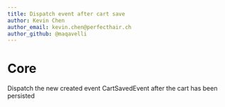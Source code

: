 ```yaml
---
title: Dispatch event after cart save
author: Kevin Chen
author_email: kevin.chen@perfecthair.ch
author_github: @maqavelli
---
```

# Core
Dispatch the new created event CartSavedEvent after the cart has been persisted
